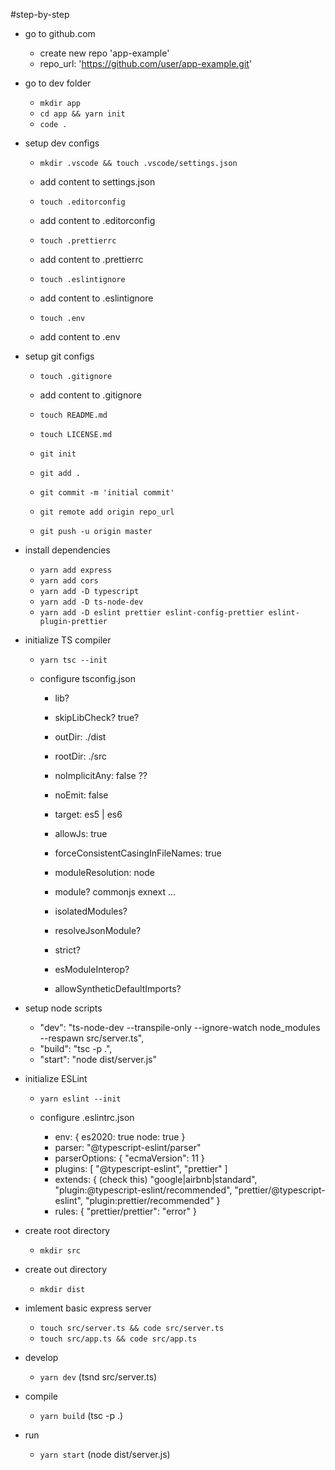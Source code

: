#step-by-step

- go to github.com

  - create new repo 'app-example'
  - repo_url: 'https://github.com/user/app-example.git'

- go to dev folder

  - `mkdir app`
  - `cd app && yarn init`
  - `code .`

- setup dev configs

  - `mkdir .vscode && touch .vscode/settings.json`
  - add content to settings.json

  - `touch .editorconfig`
  - add content to .editorconfig

  - `touch .prettierrc`
  - add content to .prettierrc

  - `touch .eslintignore`
  - add content to .eslintignore

  - `touch .env`
  - add content to .env

- setup git configs

  - `touch .gitignore`
  - add content to .gitignore
  - `touch README.md`
  - `touch LICENSE.md`
  - `git init`
  - `git add .`
  - `git commit -m 'initial commit'`

  - `git remote add origin repo_url`
  - `git push -u origin master`

- install dependencies

  - `yarn add express`
  - `yarn add cors`
  - `yarn add -D typescript`
  - `yarn add -D ts-node-dev`
  - `yarn add -D eslint prettier eslint-config-prettier eslint-plugin-prettier`

- initialize TS compiler

  - `yarn tsc --init`
  - configure tsconfig.json

    - lib?
    - skipLibCheck? true?

    - outDir: ./dist
    - rootDir: ./src

    - noImplicitAny: false ??
    - noEmit: false
    - target: es5 | es6
    - allowJs: true
    - forceConsistentCasingInFileNames: true
    - moduleResolution: node

    - module? commonjs exnext ...
    - isolatedModules?
    - resolveJsonModule?
    - strict?
    - esModuleInterop?
    - allowSyntheticDefaultImports?

- setup node scripts

  - "dev": "ts-node-dev --transpile-only --ignore-watch node_modules --respawn src/server.ts",
  - "build": "tsc -p .",
  - "start": "node dist/server.js"

- initialize ESLint

  - `yarn eslint --init`
  - configure .eslintrc.json

    - env: {
      es2020: true
      node: true
      }
    - parser: "@typescript-eslint/parser"
    - parserOptions: {
      "ecmaVersion": 11
      }
    - plugins: [
      "@typescript-eslint",
      "prettier"
      ]
    - extends: { (check this)
      "google|airbnb|standard",
      "plugin:@typescript-eslint/recommended",
      "prettier/@typescript-eslint",
      "plugin:prettier/recommended"
      }
    - rules: {
      "prettier/prettier": "error"
      }

- create root directory

  - `mkdir src`

- create out directory

  - `mkdir dist`

- imlement basic express server

  - `touch src/server.ts && code src/server.ts`
  - `touch src/app.ts && code src/app.ts`

- develop

  - `yarn dev` (tsnd src/server.ts)

- compile

  - `yarn build` (tsc -p .)

- run

  - `yarn start` (node dist/server.js)
